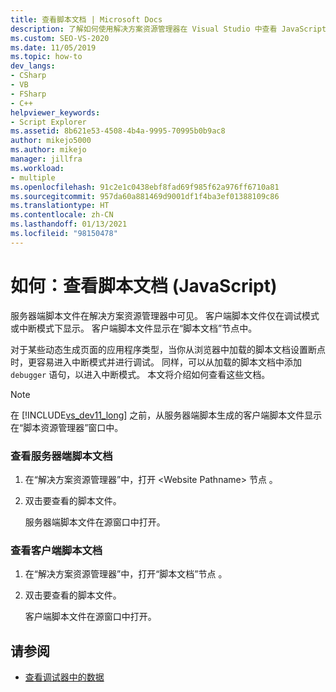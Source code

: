 ```yaml
---
title: 查看脚本文档 | Microsoft Docs
description: 了解如何使用解决方案资源管理器在 Visual Studio 中查看 JavaScript 服务器端脚本文档。
ms.custom: SEO-VS-2020
ms.date: 11/05/2019
ms.topic: how-to
dev_langs:
- CSharp
- VB
- FSharp
- C++
helpviewer_keywords:
- Script Explorer
ms.assetid: 8b621e53-4508-4b4a-9995-70995b0b9ac8
author: mikejo5000
ms.author: mikejo
manager: jillfra
ms.workload:
- multiple
ms.openlocfilehash: 91c2e1c0438ebf8fad69f985f62a976ff6710a81
ms.sourcegitcommit: 957da60a881469d9001df1f4ba3ef01388109c86
ms.translationtype: HT
ms.contentlocale: zh-CN
ms.lasthandoff: 01/13/2021
ms.locfileid: "98150478"
---
```

# <a name="how-to-view-script-documents-javascript"></a>如何：查看脚本文档 (JavaScript)

服务器端脚本文件在解决方案资源管理器中可见。 客户端脚本文件仅在调试模式或中断模式下显示。 客户端脚本文件显示在“脚本文档”节点中。

对于某些动态生成页面的应用程序类型，当你从浏览器中加载的脚本文档设置断点时，更容易进入中断模式并进行调试。 同样，可以从加载的脚本文档中添加 `debugger` 语句，以进入中断模式。 本文将介绍如何查看这些文档。

> [!NOTE]
> 在 [!INCLUDE[vs_dev11_long](../data-tools/includes/vs_dev11_long_md.md)] 之前，从服务器端脚本生成的客户端脚本文件显示在“脚本资源管理器”窗口中。

### <a name="to-view-a-server-side-script-document"></a>查看服务器端脚本文档

1. 在“解决方案资源管理器”中，打开 \<Website Pathname> 节点 。

2. 双击要查看的脚本文件。

     服务器端脚本文件在源窗口中打开。

### <a name="to-view-a-client-side-script-document"></a>查看客户端脚本文档

1. 在“解决方案资源管理器”中，打开“脚本文档”节点 。

2. 双击要查看的脚本文件。

     客户端脚本文件在源窗口中打开。

## <a name="see-also"></a>请参阅
- [查看调试器中的数据](../debugger/viewing-data-in-the-debugger.md)